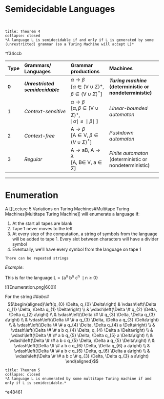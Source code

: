 # Semidecidable Languages

<br>

```ad-abstract
title: Theorem 4
collapse: closed
*A language L is semidecidable if and only if L is generated by some (unrestricted) grammar (so a Turing Machine will accept L)*
```

^f34ccb

| Type  | Grammars/ Languages              | Grammar productions                                                                                                         | Machines                                                          |
|:----- |:-------------------------------- |:--------------------------------------------------------------------------------------------------------------------------- |:----------------------------------------------------------------- |
| **0** | ***Unrestricted semidecidable*** | $\alpha \to \beta$<br>$[\alpha \in(\mathrm{V} \cup \Sigma)^{+},$<br>$\beta \in (\mathrm{V}\cup \Sigma)^{*}]$                | ***Turing machine* <br>(deterministic or <br> nondeterministic)** |
| 1     | *Context-sensitive*              | $\alpha \to \beta$<br>$[\alpha , \beta \in(\mathrm{V} \cup \Sigma)^{+},$<br>$\mid \alpha \mid \ \leq \ \mid \beta \mid \ ]$ | *Linear-bounded automaton*                                        |
| 2     | *Context-free*                   | $\mathrm{A} \to \beta$<br>$[\mathrm{A}\in \mathrm{V},\ \beta \in (V\cup\Sigma)^{*}]$                                        | *Pushdown automaton*                                              |
| 3     | *Regular*                        | $\mathrm{A} \to \mathrm{aB},\ \mathrm{A}\to \lambda$<br>$[\mathrm{A,\ B \in \ V, \ a \in \Sigma}]$                          | *Finite automaton* <br>(deterministic or <br> nondeterministic)   |

---

# Enumeration

A [[Lecture 5 Variations on Turing Machines#Multitape Turing Machines|Multitape Turing Machine]] will enumerate a language if:

1) At the start all tapes are blank
2) Tape 1 never moves to the left
3) At every step of the computation, a string of symbols from the language will be added to tape 1. Every slot between characters will have a divider symbol
4) Eventually, we'll have every symbol from the language on tape 1

```ad-warning
There can be repeated strings
```

*Example*:

This is for the language $\mathrm{L} = \{\mathrm{a^n \ b^n \ c^n \ \mid n\geq 0}\}$

![[Enumeration.png|600]]

For the string $\#\# a b c\#$
$$\begin{aligned}\left(q_{0} \Delta, q_{0} \Delta\right) & \vdash\left(\Delta q_{1} \Delta, \Delta q_{1} \Delta\right) \\ & \vdash\left(\Delta \# q_{2} \Delta, \Delta q_{2} a\right) \\ & \vdash\left(\Delta \# \# q_{3} \Delta, \Delta q_{3} a\right) \\ & \vdash\left(\Delta \# \# a q_{3} \Delta, \Delta a q_{3} \Delta\right) \\ & \vdash\left(\Delta \# \# a q_{4} \Delta, \Delta q_{4} a \Delta\right) \\ & \vdash\left(\Delta \# \# a b q_{4} \Delta, q_{4} \Delta a \Delta\right) \\ & \vdash\left(\Delta \# \# a b q_{5} \Delta, \Delta q_{5} a \Delta\right) \\ & \vdash\left(\Delta \# \# a b c q_{5} \Delta, \Delta a q_{5} \Delta\right) \\ & \vdash\left(\Delta \# \# a b c q_{6} \Delta, \Delta q_{6} a a\right) \\ & \vdash\left(\Delta \# \# a b c q_{6} \Delta, q_{6} \Delta a a\right) \\ & \vdash\left(\Delta \# \# a b c \# q_{3} \Delta, \Delta q_{3} a a\right) \end{aligned}$$

```ad-abstract
title: Theorem 5
collapse: closed
*A language L is enumerated by some multitape Turing machine if and only if L is semidecidable.*
```

^e48461
